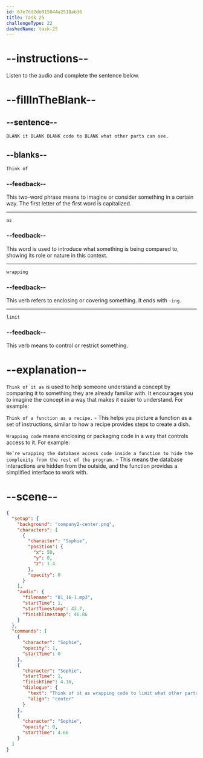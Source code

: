 ```yaml
---
id: 67e7dd2de015044a2518ab36
title: Task 25
challengeType: 22
dashedName: task-25
---
```


<!-- (Audio) Sophie: Think of it as wrapping code to limit what other parts can see. -->

# --instructions--

Listen to the audio and complete the sentence below.

# --fillInTheBlank--

## --sentence--

`BLANK it BLANK BLANK code to BLANK what other parts can see.`

## --blanks--

`Think of`

### --feedback--

This two-word phrase means to imagine or consider something in a certain way. The first letter of the first word is capitalized.

---

`as`

### --feedback--

This word is used to introduce what something is being compared to, showing its role or nature in this context.

---

`wrapping`

### --feedback--

This verb refers to enclosing or covering something. It ends with `-ing`.

---

`limit`

### --feedback--

This verb means to control or restrict something.

# --explanation--

`Think of it as` is used to help someone understand a concept by comparing it to something they are already familiar with. It encourages you to imagine the concept in a way that makes it easier to understand. For example:

`Think of a function as a recipe.` - This helps you picture a function as a set of instructions, similar to how a recipe provides steps to create a dish.

`Wrapping code` means enclosing or packaging code in a way that controls access to it. For example:

`We’re wrapping the database access code inside a function to hide the complexity from the rest of the program.` - This means the database interactions are hidden from the outside, and the function provides a simplified interface to work with.

# --scene--

```json
{
  "setup": {
    "background": "company2-center.png",
    "characters": [
      {
        "character": "Sophie",
        "position": {
          "x": 50,
          "y": 0,
          "z": 1.4
        },
        "opacity": 0
      }
    ],
    "audio": {
      "filename": "B1_16-1.mp3",
      "startTime": 1,
      "startTimestamp": 43.7,
      "finishTimestamp": 46.86
    }
  },
  "commands": [
    {
      "character": "Sophie",
      "opacity": 1,
      "startTime": 0
    },
    {
      "character": "Sophie",
      "startTime": 1,
      "finishTime": 4.16,
      "dialogue": {
        "text": "Think of it as wrapping code to limit what other parts can see.",
        "align": "center"
      }
    },
    {
      "character": "Sophie",
      "opacity": 0,
      "startTime": 4.66
    }
  ]
}
```
